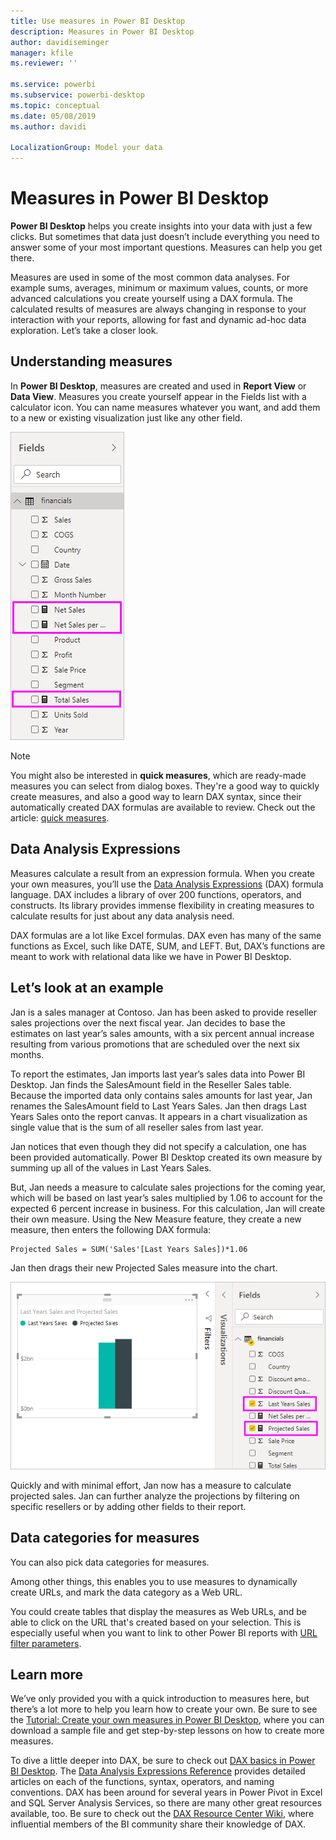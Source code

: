 ```yaml
---
title: Use measures in Power BI Desktop
description: Measures in Power BI Desktop
author: davidiseminger
manager: kfile
ms.reviewer: ''

ms.service: powerbi
ms.subservice: powerbi-desktop
ms.topic: conceptual
ms.date: 05/08/2019
ms.author: davidi

LocalizationGroup: Model your data
---
```

# Measures in Power BI Desktop

**Power BI Desktop** helps you create insights into your data with just a few clicks. But sometimes that data just doesn’t include everything you need to answer some of your most important questions. Measures can help you get there.

Measures are used in some of the most common data analyses. For example sums, averages, minimum or maximum values, counts, or more advanced calculations you create yourself using a DAX formula. The calculated results of measures are always changing in response to your interaction with your reports, allowing for fast and dynamic ad-hoc data exploration. Let’s take a closer look.

## Understanding measures

In **Power BI Desktop**, measures are created and used in **Report View** or **Data View**. Measures you create yourself appear in the Fields list with a calculator icon. You can name measures whatever you want, and add them to a new or existing visualization just like any other field.

![](media/desktop-measures/measuresinpbid_measinfieldlist.png)

> [!NOTE]
> You might also be interested in **quick measures**, which are ready-made measures you can select from dialog boxes. They're a good way to quickly create measures, and also a good way to learn DAX syntax, since their automatically created DAX formulas are available to review. Check out the article: [quick measures](desktop-quick-measures.md).
> 
> 

## Data Analysis Expressions

Measures calculate a result from an expression formula. When you create your own measures, you’ll use the [Data Analysis Expressions](https://msdn.microsoft.com/library/gg413422.aspx) (DAX) formula language. DAX includes a library of over 200 functions, operators, and constructs. Its library provides immense flexibility in creating measures to calculate results for just about any data analysis need.

DAX formulas are a lot like Excel formulas. DAX even has many of the same functions as Excel, such like DATE, SUM, and LEFT. But, DAX’s functions are meant to work with relational data like we have in Power BI Desktop.

## Let’s look at an example
Jan is a sales manager at Contoso. Jan has been asked to provide reseller sales projections over the next fiscal year. Jan decides to base the estimates on last year’s sales amounts, with a six percent annual increase resulting from various promotions that are scheduled over the next six months.

To report the estimates, Jan imports last year’s sales data into Power BI Desktop. Jan finds the SalesAmount field in the Reseller Sales table. Because the imported data only contains sales amounts for last year, Jan renames the SalesAmount field to Last Years Sales. Jan then drags Last Years Sales onto the report canvas. It appears in a chart visualization as single value that is the sum of all reseller sales from last year.

Jan notices that even though they did not specify a calculation, one has been provided automatically. Power BI Desktop created its own measure by summing up all of the values in Last Years Sales.

But, Jan needs a measure to calculate sales projections for the coming year, which will be based on last year’s sales multiplied by 1.06 to account for the expected 6 percent increase in business. For this calculation, Jan will create their own measure. Using the New Measure feature, they create a new measure, then enters the following DAX formula:

    Projected Sales = SUM('Sales'[Last Years Sales])*1.06

Jan then drags their new Projected Sales measure into the chart.

![](media/desktop-measures/measuresinpbid_lastyearsales.png)

Quickly and with minimal effort, Jan now has a measure to calculate projected sales. Jan can further analyze the projections by filtering on specific resellers or by adding other fields to their report.

## Data categories for measures

You can also pick data categories for measures. 

Among other things, this enables you to use measures to dynamically create URLs, and mark the data category as a Web URL. 

You could create tables that display the measures as Web URLs, and be able to click on the URL that's created based on your selection. This is especially useful when you want to link to other Power BI reports with [URL filter parameters](service-url-filters.md).

## Learn more
We’ve only provided you with a quick introduction to measures here, but there’s a lot more to help you learn how to create your own. Be sure to see the [Tutorial: Create your own measures in Power BI Desktop](desktop-tutorial-create-measures.md), where you can download a sample file and get step-by-step lessons on how to create more measures.  

To dive a little deeper into DAX, be sure to check out [DAX basics in Power BI Desktop](desktop-quickstart-learn-dax-basics.md). The [Data Analysis Expressions Reference](https://msdn.microsoft.com/library/gg413422.aspx) provides detailed articles on each of the functions, syntax, operators, and naming conventions. DAX has been around for several years in Power Pivot in Excel and SQL Server Analysis Services, so there are many other great resources available, too. Be sure to check out the [DAX Resource Center Wiki](http://social.technet.microsoft.com/wiki/contents/articles/1088.dax-resource-center.aspx), where influential members of the BI community share their knowledge of DAX.



